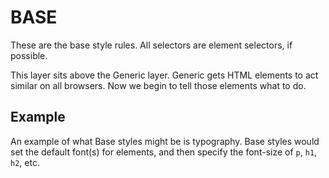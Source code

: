 # BASE

These are the base style rules. All selectors are element selectors, if possible.

This layer sits above the Generic layer. Generic gets HTML elements to act similar on all browsers. Now we begin to tell those elements what to do.

## Example

An example of what Base styles might be is typography. Base styles would set the default font(s) for elements, and then specify the font-size of `p`, `h1`, `h2`, etc.
